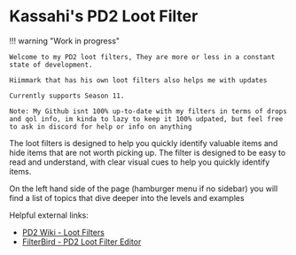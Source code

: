 # Kassahi's PD2 Loot Filter

!!! warning "Work in progress"

    Welcome to my PD2 loot filters, They are more or less in a constant state of development.

    Hiimmark that has his own loot filters also helps me with updates

    Currently supports Season 11.

    Note: My Github isnt 100% up-to-date with my filters in terms of drops and qol info, im kinda to lazy to keep it 100% udpated, but feel free to ask in discord for help or info on anything

The loot filters is designed to help you quickly identify valuable items and hide items that are not worth picking up. The filter is designed to be easy to read and understand, with clear visual cues to help you quickly identify items.

On the left hand side of the page (hamburger menu if no sidebar) you will find a list of topics that dive deeper into the levels and examples

Helpful external links:

-   [PD2 Wiki - Loot Filters](https://wiki.projectdiablo2.com/wiki/Item_Filtering)
-   [FilterBird - PD2 Loot Filter Editor](https://betweenwalls.github.io/filterbird/?v=PD2)

